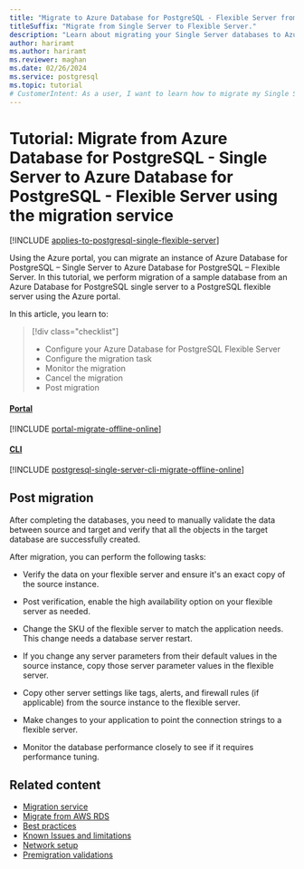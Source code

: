 ```yaml
---
title: "Migrate to Azure Database for PostgreSQL - Flexible Server from Single Server"
titleSuffix: "Migrate from Single Server to Flexible Server."
description: "Learn about migrating your Single Server databases to Azure Database for PostgreSQL Flexible Server by using the Azure portal or CLI commands."
author: hariramt
ms.author: hariramt
ms.reviewer: maghan
ms.date: 02/26/2024
ms.service: postgresql
ms.topic: tutorial
# CustomerIntent: As a user, I want to learn how to migrate my Single Server databases to Azure Database for PostgreSQL Flexible Server using the Azure portal, so that I can take advantage of the flexibility and scalability offered by the Flexible Server.
---
```


# Tutorial: Migrate from Azure Database for PostgreSQL - Single Server to Azure Database for PostgreSQL - Flexible Server using the migration service

[!INCLUDE [applies-to-postgresql-single-flexible-server](../../includes/applies-to-postgresql-single-flexible-server.md)]

Using the Azure portal, you can migrate an instance of Azure Database for PostgreSQL – Single Server to Azure Database for PostgreSQL – Flexible Server. In this tutorial, we perform migration of a sample database from an Azure Database for PostgreSQL single server to a PostgreSQL flexible server using the Azure portal.

In this article, you learn to:
> [!div class="checklist"]
>
> - Configure your Azure Database for PostgreSQL Flexible Server
> - Configure the migration task
> - Monitor the migration
> - Cancel the migration
> - Post migration

#### [Portal](#tab/portal)

[!INCLUDE [portal-migrate-offline-online](includes/postgresql-portal-migrate-offline-online.md)]

#### [CLI](#tab/cli)

[!INCLUDE [postgresql-single-server-cli-migrate-offline-online](includes/postgresql-single-server-cli-migrate-offline-online.md)]

## Post migration

After completing the databases, you need to manually validate the data between source and target and verify that all the objects in the target database are successfully created.

After migration, you can perform the following tasks:

- Verify the data on your flexible server and ensure it's an exact copy of the source instance.

- Post verification, enable the high availability option on your flexible server as needed.

- Change the SKU of the flexible server to match the application needs. This change needs a database server restart.

- If you change any server parameters from their default values in the source instance, copy those server parameter values in the flexible server.

- Copy other server settings like tags, alerts, and firewall rules (if applicable) from the source instance to the flexible server.

- Make changes to your application to point the connection strings to a flexible server.

- Monitor the database performance closely to see if it requires performance tuning.

## Related content

- [Migration service](concepts-migration-service-postgresql.md)
- [Migrate from AWS RDS](tutorial-migration-service-offline-aws.md)
- [Best practices](best-practices-migration-service-postgresql.md)
- [Known Issues and limitations](concepts-known-issues-migration-service.md)
- [Network setup](how-to-network-setup-migration-service.md)
- [Premigration validations](concepts-premigration-migration-service.md)
